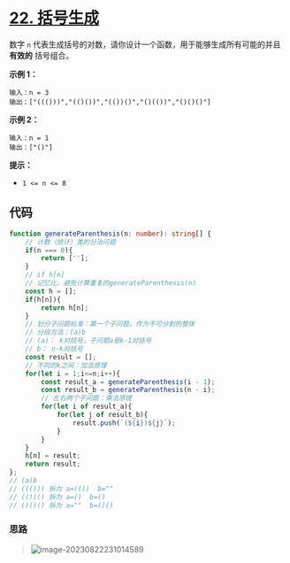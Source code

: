 # [22. 括号生成](https://leetcode.cn/problems/generate-parentheses/)

数字 `n` 代表生成括号的对数，请你设计一个函数，用于能够生成所有可能的并且 **有效的** 括号组合。

 

**示例 1：**

```
输入：n = 3
输出：["((()))","(()())","(())()","()(())","()()()"]
```

**示例 2：**

```
输入：n = 1
输出：["()"]
```

 

**提示：**

-   `1 <= n <= 8`

## 代码

```ts
function generateParenthesis(n: number): string[] {
    // 计数（统计）类的分治问题
    if(n === 0){
        return [''];
    }
    // if h[n]
    // 记忆化，避免计算重复的generateParenthesis(n)
    const h = [];
    if(h[n]){
        return h[n];
    }
    // 划分子问题标准：第一个子问题，作为不可分割的整体
    // 分段方法：(a)b
    // (a)： k对括号，子问题a是k-1对括号
    // b： n-k对括号
    const result = [];
    // 不同的k之间：加法原理
    for(let i = 1;i<=n;i++){
        const result_a = generateParenthesis(i - 1);
        const result_b = generateParenthesis(n - i);
        // 左右两个子问题：乘法原理
        for(let i of result_a){
            for(let j of result_b){
                result.push(`(${i})${j}`);
            }
        }
    }
    h[n] = result;
    return result;
};
// (a)b
// ((())) 拆为 a=(())  b=""
// (())() 拆为 a=()  b=()
// ()()() 拆为 a=""  b=()()
```

### 思路

>   ![image-20230822231014589](https://qiniucloud.qishilong.space/images/202308222310619.png)